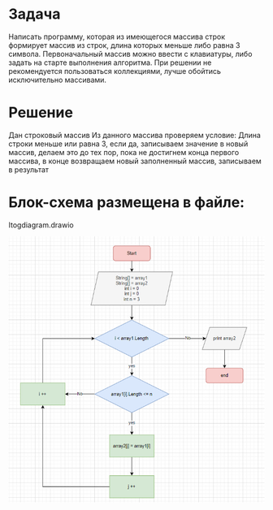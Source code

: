 # Задача

Написать программу, которая из имеющегося массива строк формирует массив из строк, длина которых меньше либо равна 3 символа. Первоначальный массив можно ввести с клавиатуры, либо задать на старте выполнения алгоритма. При решении не рекомендуется пользоваться коллекциями, лучше обойтись исключительно массивами.

# Решение

Дан строковый массив
Из данного массива проверяем условие: Длина строки меньше или равна 3, если да, записываем значение в новый массив, делаем это до тех пор, пока не достигнем конца первого массива, в конце возвращаем новый заполненный массив, записываем в результат

# Блок-схема размещена в файле:

Itogdiagram.drawio

![Блок схема](Block-Shema.png)

